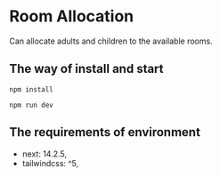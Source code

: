 # Room Allocation
Can allocate adults and children to the available rooms.


## The way of install and start

```
npm install
```
```
npm run dev
```

## The requirements of environment
- next: 14.2.5,
- tailwindcss: ^5,
